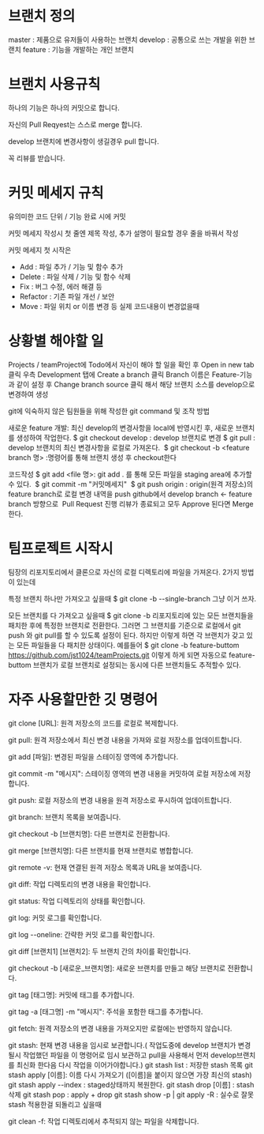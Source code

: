 # 브랜치 정의
master : 제품으로 유저들이 사용하는 브랜치
develop : 공통으로 쓰는 개발을 위한 브랜치
feature : 기능을 개발하는 개인 브랜치




# 브랜치 사용규칙

하나의 기능은 하나의 커밋으로 합니다.

자신의 Pull Reqyest는 스스로 merge 합니다.

develop 브랜치에 변경사항이 생길경우 pull 합니다.

꼭 리뷰를 받습니다.



# 커밋 메세지 규칙

유의미한 코드 단위 / 기능 완료 시에 커밋

커밋 메세지 작성시 첫 줄엔 제목 작성, 추가 설명이 필요할 경우 줄을 바꿔서 작성

커밋 메세지 첫 시작은 
- Add : 파일 추가 / 기능 및 함수 추가
- Delete : 파일 삭제 / 기능 및 함수 삭제
- Fix : 버그 수정, 에러 해결 등
- Refactor : 기존 파일 개선 / 보안
- Move : 파일 위치 or 이름 변경 등 실제 코드내용이 변경없을때


# 상황별 해야할 일

Projects / teamProject에 Todo에서 자신이 해야 할 일을 확인 후
Open in new tab 클릭 우측 Development 탭에 Create a branch 클릭 
Branch 이름은 Feature-기능과 같이 설정 후 Change branch source 클릭 해서
해당 브랜치 소스를 develop으로 변경하여 생성

git에 익숙하지 않은 팀원들을 위해 작성한 git command 및 조작 방법

새로운 feature 개발: 최신 develop의 변경사항을 local에 반영시킨 후, 새로운 브랜치를 생성하여 작업한다.
$ git checkout develop : develop 브랜치로 변경
$ git pull : develop 브랜치의 최신 변경사항을 로컬로 가져온다. 
$ git checkout -b <feature branch 명> :명령어를 통해 브랜치 생성 후 checkout한다

코드작성
$ git add <file 명>: git add . 를 통해 모든 파일을 staging area에 추가할 수 있다. 
$ git commit -m "커밋메세지" 
$ git push origin <feature branch>: origin(원격 저장소)의 feature branch로 로컬 변경 내역을 push
github에서 develop branch <- feature branch 방향으로  Pull Request 진행
리뷰가 종료되고 모두 Approve 된다면 Merge한다. 

# 팀프로젝트 시작시
팀장의 리포지토리에서 클론으로 자신의 로컬 디렉토리에 파일을 가져온다.
2가지 방법이 있는데  

특정 브랜치 하나만 가져오고 싶을때
$ git clone -b <branchname> --single-branch <remote-repo-url>
그냥 이거 쓰자.

모든 브랜치를 다 가져오고 싶을때
$ git clone -b <branchname> <remote-repo-url>
리포지토리에 있는 모든 브랜치들을 패치한 후에 특정한 브랜치로 전환한다. 
그러면 그 브랜치를 기준으로 로컬에서 git push 와 git pull를 할 수 있도록 설정이 된다. 
하지만 이렇게 하면 각 브랜치가 갖고 있는 모든 파일들을 다 패치한 상태이다.
예를들어
$ git clone -b feature-buttom https://github.com/jst1024/teamProjects.git
이렇게 하게 되면 자동으로 feature-buttom 브랜치가 로컬 브랜치로 설정되는 동시에 다른 브랜치들도 추적할수 있다.

# 자주 사용할만한 깃 명령어

git clone [URL]:  원격 저장소의 코드를 로컬로 복제합니다.

git pull: 원격 저장소에서 최신 변경 내용을 가져와 로컬 저장소를 업데이트합니다.

git add [파일]: 변경된 파일을 스테이징 영역에 추가합니다.

git commit -m "메시지":  스테이징 영역의 변경 내용을 커밋하여 로컬 저장소에 저장합니다.

git push: 로컬 저장소의 변경 내용을 원격 저장소로 푸시하여 업데이트합니다.

git branch: 브랜치 목록을 보여줍니다.

git checkout -b [브랜치명]: 다른 브랜치로 전환합니다.

git merge [브랜치명]: 다른 브랜치를 현재 브랜치로 병합합니다.

git remote -v: 현재 연결된 원격 저장소 목록과 URL을 보여줍니다.

git diff: 작업 디렉토리의 변경 내용을 확인합니다.

git status: 작업 디렉토리의 상태를 확인합니다.

git log: 커밋 로그를 확인합니다.

git log --oneline: 간략한 커밋 로그를 확인합니다.

git diff [브랜치1] [브랜치2]: 두 브랜치 간의 차이를 확인합니다.

git checkout -b [새로운_브랜치명]: 새로운 브랜치를 만들고 해당 브랜치로 전환합니다.

git tag [태그명]: 커밋에 태그를 추가합니다.

git tag -a [태그명] -m "메시지": 주석을 포함한 태그를 추가합니다.

git fetch: 원격 저장소의 변경 내용을 가져오지만 로컬에는 반영하지 않습니다.

git stash: 현재 변경 내용을 임시로 보관합니다.( 작업도중에 develop 브랜치가 변경될시 작업했던 파일을 이 명령어로 임시 보관하고 pull을 사용해서 먼저 develop브랜치를 최신화 한다음 다시 작업을 이어가야합니다.)
git stash list : 저장한 stash 목록
git stash apply [이름]: 이름 다시 가져오기 ([이름]을 붙이지 않으면 가장 최신의 stash)
git stash apply --index : staged상태까지 복원한다.
git stash drop [이름] : stash 삭제
git stash pop : apply + drop
git stash show -p | git apply -R : 실수로 잘못 stash 적용한걸 되돌리고 싶을때


git clean -f:  작업 디렉토리에서 추적되지 않는 파일을 삭제합니다.



  
